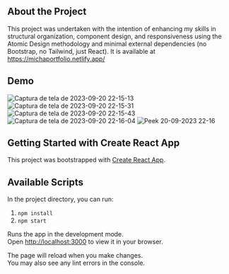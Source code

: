 ## About the Project

This project was undertaken with the intention of enhancing my skills in structural organization, component design, and responsiveness using the Atomic Design methodology and minimal external dependencies (no Bootstrap, no Tailwind, just React).
It is available at https://michaportfolio.netlify.app/

## Demo

![Captura de tela de 2023-09-20 22-15-13](https://github.com/michaloumen/portfolio/assets/73248516/22f14e6a-a30f-4a8d-bb9a-d80db4acff54)
![Captura de tela de 2023-09-20 22-15-31](https://github.com/michaloumen/portfolio/assets/73248516/10643ec3-9ef6-4bcc-b9b4-9a33e75c732e)
![Captura de tela de 2023-09-20 22-15-43](https://github.com/michaloumen/portfolio/assets/73248516/e55b3ced-546a-4f47-9a30-2da4bb5a4058)
![Captura de tela de 2023-09-20 22-16-04](https://github.com/michaloumen/portfolio/assets/73248516/2a11c0f3-0ea2-49df-800f-df35dbd2c082)
![Peek 20-09-2023 22-16](https://github.com/michaloumen/portfolio/assets/73248516/b60faf1e-5729-4d64-8494-050124344dea)


## Getting Started with Create React App

This project was bootstrapped with [Create React App](https://github.com/facebook/create-react-app).

## Available Scripts

In the project directory, you can run:

1. `npm install`
2. `npm start`

Runs the app in the development mode.\
Open [http://localhost:3000](http://localhost:3000) to view it in your browser.

The page will reload when you make changes.\
You may also see any lint errors in the console.


